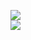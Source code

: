 [![](https://img.shields.io/badge/Made%20With-Github%20Spray-lightgrey.svg?style=for-the-badge&logo=github)](https://github.com/Annihil/github-spray#30366)  
[![](https://i.imgur.com/2DrTn0Z.gif)](https://github.com/Annihil/github-spray)